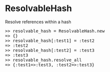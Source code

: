
# ResolvableHash

Resolve references within a hash

<pre>
>> resolvable_hash = ResolvableHash.new
=> {}
>> resolvable_hash[:test1] = :test2
=> :test2
>> resolvable_hash[:test2] = :test3
=> :test3
>> resolvable_hash.resolve_all
=> {:test1=>:test3, :test2=>:test3}
</pre>


